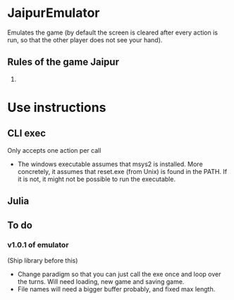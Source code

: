 # JaipurEmulator
Emulates the game (by default the screen is cleared after every action is run, so that the other player does not see your hand).



## Rules of the game Jaipur
1.

# Use instructions
## CLI exec
Only accepts one action per call
- The windows executable assumes that msys2 is installed. More concretely, it assumes that reset.exe (from Unix) is found in the PATH. If it is not, it might not be possible to run the executable.

## Julia

## To do
### v1.0.1 of emulator
(Ship library before this)
- Change paradigm so that you can just call the exe once and loop over the turns. Will need loading, new game and saving game. 
- File names will need a bigger buffer probably, and fixed max length.